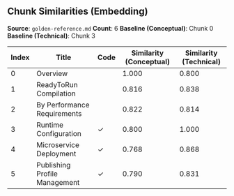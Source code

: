 ## Chunk Similarities (Embedding)

**Source**: `golden-reference.md`
**Count**: 6
**Baseline (Conceptual)**: Chunk 0
**Baseline (Technical)**: Chunk 3

| Index | Title | Code | Similarity (Conceptual) | Similarity (Technical) |
|-------|-------|------|-------------------------|------------------------|
| 0 | Overview |  | 1.000 | 0.800 |
| 1 | ReadyToRun Compilation |  | 0.816 | 0.838 |
| 2 | By Performance Requirements |  | 0.822 | 0.814 |
| 3 | Runtime Configuration | ✓ | 0.800 | 1.000 |
| 4 | Microservice Deployment | ✓ | 0.768 | 0.868 |
| 5 | Publishing Profile Management | ✓ | 0.790 | 0.831 |

